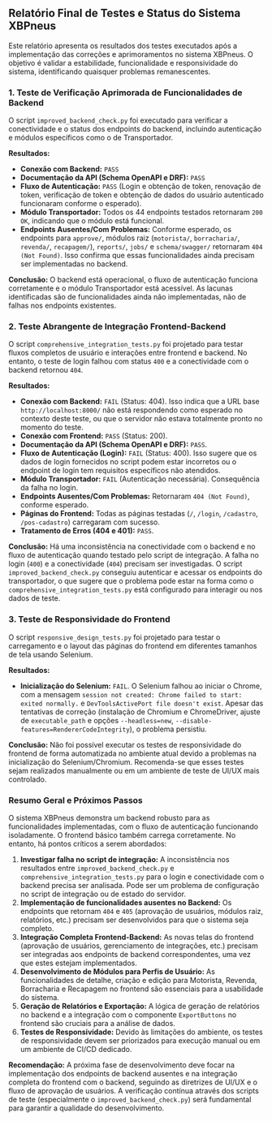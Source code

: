 ## Relatório Final de Testes e Status do Sistema XBPneus

Este relatório apresenta os resultados dos testes executados após a implementação das correções e aprimoramentos no sistema XBPneus. O objetivo é validar a estabilidade, funcionalidade e responsividade do sistema, identificando quaisquer problemas remanescentes.

### 1. Teste de Verificação Aprimorada de Funcionalidades de Backend

O script `improved_backend_check.py` foi executado para verificar a conectividade e o status dos endpoints do backend, incluindo autenticação e módulos específicos como o de Transportador.

**Resultados:**

*   **Conexão com Backend:** `PASS`
*   **Documentação da API (Schema OpenAPI e DRF):** `PASS`
*   **Fluxo de Autenticação:** `PASS` (Login e obtenção de token, renovação de token, verificação de token e obtenção de dados do usuário autenticado funcionaram conforme o esperado).
*   **Módulo Transportador:** Todos os 44 endpoints testados retornaram `200 OK`, indicando que o módulo está funcional.
*   **Endpoints Ausentes/Com Problemas:** Conforme esperado, os endpoints para `approve/`, módulos raiz (`motorista/`, `borracharia/`, `revenda/`, `recapagem/`), `reports/`, `jobs/` e `schema/swagger/` retornaram `404 (Not Found)`. Isso confirma que essas funcionalidades ainda precisam ser implementadas no backend.

**Conclusão:** O backend está operacional, o fluxo de autenticação funciona corretamente e o módulo Transportador está acessível. As lacunas identificadas são de funcionalidades ainda não implementadas, não de falhas nos endpoints existentes.

### 2. Teste Abrangente de Integração Frontend-Backend

O script `comprehensive_integration_tests.py` foi projetado para testar fluxos completos de usuário e interações entre frontend e backend. No entanto, o teste de login falhou com status `400` e a conectividade com o backend retornou `404`.

**Resultados:**

*   **Conexão com Backend:** `FAIL` (Status: 404). Isso indica que a URL base `http://localhost:8000/` não está respondendo como esperado no contexto deste teste, ou que o servidor não estava totalmente pronto no momento do teste.
*   **Conexão com Frontend:** `PASS` (Status: 200).
*   **Documentação da API (Schema OpenAPI e DRF):** `PASS`.
*   **Fluxo de Autenticação (Login):** `FAIL` (Status: 400). Isso sugere que os dados de login fornecidos no script podem estar incorretos ou o endpoint de login tem requisitos específicos não atendidos.
*   **Módulo Transportador:** `FAIL` (Autenticação necessária). Consequência da falha no login.
*   **Endpoints Ausentes/Com Problemas:** Retornaram `404 (Not Found)`, conforme esperado.
*   **Páginas do Frontend:** Todas as páginas testadas (`/`, `/login`, `/cadastro`, `/pos-cadastro`) carregaram com sucesso.
*   **Tratamento de Erros (404 e 401):** `PASS`.

**Conclusão:** Há uma inconsistência na conectividade com o backend e no fluxo de autenticação quando testado pelo script de integração. A falha no login (`400`) e a conectividade (`404`) precisam ser investigadas. O script `improved_backend_check.py` conseguiu autenticar e acessar os endpoints do transportador, o que sugere que o problema pode estar na forma como o `comprehensive_integration_tests.py` está configurado para interagir ou nos dados de teste.

### 3. Teste de Responsividade do Frontend

O script `responsive_design_tests.py` foi projetado para testar o carregamento e o layout das páginas do frontend em diferentes tamanhos de tela usando Selenium.

**Resultados:**

*   **Inicialização do Selenium:** `FAIL`. O Selenium falhou ao iniciar o Chrome, com a mensagem `session not created: Chrome failed to start: exited normally.` e `DevToolsActivePort file doesn't exist`. Apesar das tentativas de correção (instalação de Chromium e ChromeDriver, ajuste de `executable_path` e opções `--headless=new`, `--disable-features=RendererCodeIntegrity`), o problema persistiu.

**Conclusão:** Não foi possível executar os testes de responsividade do frontend de forma automatizada no ambiente atual devido a problemas na inicialização do Selenium/Chromium. Recomenda-se que esses testes sejam realizados manualmente ou em um ambiente de teste de UI/UX mais controlado.

### Resumo Geral e Próximos Passos

O sistema XBPneus demonstra um backend robusto para as funcionalidades implementadas, com o fluxo de autenticação funcionando isoladamente. O frontend básico também carrega corretamente. No entanto, há pontos críticos a serem abordados:

1.  **Investigar falha no script de integração:** A inconsistência nos resultados entre `improved_backend_check.py` e `comprehensive_integration_tests.py` para o login e conectividade com o backend precisa ser analisada. Pode ser um problema de configuração no script de integração ou de estado do servidor.
2.  **Implementação de funcionalidades ausentes no Backend:** Os endpoints que retornam `404` e `405` (aprovação de usuários, módulos raiz, relatórios, etc.) precisam ser desenvolvidos para que o sistema seja completo.
3.  **Integração Completa Frontend-Backend:** As novas telas do frontend (aprovação de usuários, gerenciamento de integrações, etc.) precisam ser integradas aos endpoints de backend correspondentes, uma vez que estes estejam implementados.
4.  **Desenvolvimento de Módulos para Perfis de Usuário:** As funcionalidades de detalhe, criação e edição para Motorista, Revenda, Borracharia e Recapagem no frontend são essenciais para a usabilidade do sistema.
5.  **Geração de Relatórios e Exportação:** A lógica de geração de relatórios no backend e a integração com o componente `ExportButtons` no frontend são cruciais para a análise de dados.
6.  **Testes de Responsividade:** Devido às limitações do ambiente, os testes de responsividade devem ser priorizados para execução manual ou em um ambiente de CI/CD dedicado.

**Recomendação:** A próxima fase de desenvolvimento deve focar na implementação dos endpoints de backend ausentes e na integração completa do frontend com o backend, seguindo as diretrizes de UI/UX e o fluxo de aprovação de usuários. A verificação contínua através dos scripts de teste (especialmente o `improved_backend_check.py`) será fundamental para garantir a qualidade do desenvolvimento.
